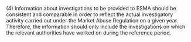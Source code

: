 (4) Information about investigations to be provided to ESMA should be consistent and comparable in order to reflect the actual investigatory activity carried out under the Market Abuse Regulation on a given year. Therefore, the information should only include the investigations on which the relevant authorities have worked on during the reference period.